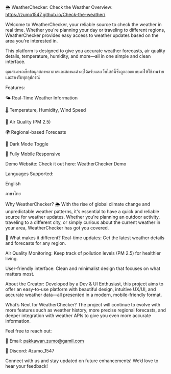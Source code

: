 🌦️ WeatherChecker: Check the Weather
Overview: https://zumo1547.github.io/Check-the-weather/

Welcome to WeatherChecker, your reliable source to check the weather in real time. Whether you're planning your day or traveling to different regions, WeatherChecker provides easy access to weather updates based on the area you're interested in.

This platform is designed to give you accurate weather forecasts, air quality details, temperature, humidity, and more—all in one simple and clean interface.

คุณสามารถเช็คข้อมูลสภาพอากาศและสถานะต่างๆได้ครับและเว็บไซต์นี้ซึ่งถูกออกแบบมาให้ใช้งานง่ายและรองรับทุกอุปกรณ์

Features:

🌤️ Real-Time Weather Information

🌡️ Temperature, Humidity, Wind Speed

💨 Air Quality (PM 2.5)

🌍 Regional-based Forecasts

🌙 Dark Mode Toggle

📱 Fully Mobile Responsive

Demo Website:
Check it out here: WeatherChecker Demo

Languages Supported:

English

ภาษาไทย

Why WeatherChecker? 🌦️
With the rise of global climate change and unpredictable weather patterns, it's essential to have a quick and reliable source for weather updates. Whether you're planning an outdoor activity, traveling to a different city, or simply curious about the current weather in your area, WeatherChecker has got you covered.

🌟 What makes it different?
Real-time updates: Get the latest weather details and forecasts for any region.

Air Quality Monitoring: Keep track of pollution levels (PM 2.5) for healthier living.

User-friendly interface: Clean and minimalist design that focuses on what matters most.

About the Creator:
Developed by a Dev & UI Enthusiast, this project aims to offer an easy-to-use platform with beautiful design, intuitive UX/UI, and accurate weather data—all presented in a modern, mobile-friendly format.

What’s Next for WeatherChecker?
The project will continue to evolve with more features such as weather history, more precise regional forecasts, and deeper integration with weather APIs to give you even more accurate information.

Feel free to reach out:

📧 Email: pakkawan.zumo@gamil.com

💬 Discord: #zumo_1547

Connect with us and stay updated on future enhancements!
We’d love to hear your feedback!

